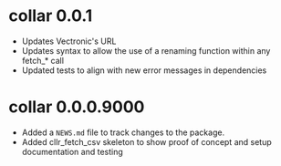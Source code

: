# collar 0.0.1

* Updates Vectronic's URL
* Updates syntax to allow the use of a renaming function within any fetch_* call
* Updated tests to align with new error messages in dependencies

# collar 0.0.0.9000

* Added a `NEWS.md` file to track changes to the package.
* Added cllr_fetch_csv skeleton to show proof of concept and setup documentation and testing
